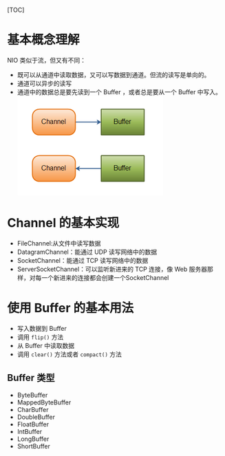 [TOC]

# 基本概念理解

NIO 类似于流，但又有不同：
- 既可以从通道中读取数据，又可以写数据到通道。但流的读写是单向的。
- 通道可以异步的读写
- 通道中的数据总是要先读到一个 Buffer ，或者总是要从一个 Buffer 中写入。
![NIO读写](https://raw.githubusercontent.com/Arnold4869/note/master/images/nio01.png)

# Channel 的基本实现
- FileChannel:从文件中读写数据
- DatagramChannel：能通过 UDP 读写网络中的数据
- SocketChannel：能通过 TCP 读写网络中的数据
- ServerSocketChannel：可以监听新进来的 TCP 连接，像 Web 服务器那样，对每一个新进来的连接都会创建一个SocketChannel

# 使用 Buffer 的基本用法
- 写入数据到 Buffer
- 调用 `flip()` 方法
- 从 Buffer 中读取数据
- 调用 `clear()` 方法或者 `compact()` 方法

## Buffer 类型

- ByteBuffer
- MappedByteBuffer
- CharBuffer
- DoubleBuffer
- FloatBuffer
- IntBuffer
- LongBuffer
- ShortBuffer
